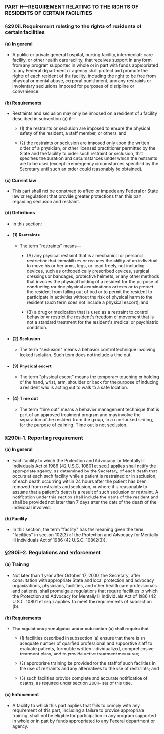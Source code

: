 ### PART H—REQUIREMENT RELATING TO THE RIGHTS OF RESIDENTS OF CERTAIN FACILITIES

### §290ii. Requirement relating to the rights of residents of certain facilities
#### (a) In general
* A public or private general hospital, nursing facility, intermediate care facility, or other health care facility, that receives support in any form from any program supported in whole or in part with funds appropriated to any Federal department or agency shall protect and promote the rights of each resident of the facility, including the right to be free from physical or mental abuse, corporal punishment, and any restraints or involuntary seclusions imposed for purposes of discipline or convenience.

#### (b) Requirements
* Restraints and seclusion may only be imposed on a resident of a facility described in subsection (a) if—

  * (1) the restraints or seclusion are imposed to ensure the physical safety of the resident, a staff member, or others; and

  * (2) the restraints or seclusion are imposed only upon the written order of a physician, or other licensed practitioner permitted by the State and the facility to order such restraint or seclusion, that specifies the duration and circumstances under which the restraints are to be used (except in emergency circumstances specified by the Secretary until such an order could reasonably be obtained).

#### (c) Current law
* This part shall not be construed to affect or impede any Federal or State law or regulations that provide greater protections than this part regarding seclusion and restraint.

#### (d) Definitions
* In this section:

* #### (1) Restraints
  * The term "restraints" means—

    * (A) any physical restraint that is a mechanical or personal restriction that immobilizes or reduces the ability of an individual to move his or her arms, legs, or head freely, not including devices, such as orthopedically prescribed devices, surgical dressings or bandages, protective helmets, or any other methods that involves the physical holding of a resident for the purpose of conducting routine physical examinations or tests or to protect the resident from falling out of bed or to permit the resident to participate in activities without the risk of physical harm to the resident (such term does not include a physical escort); and

    * (B) a drug or medication that is used as a restraint to control behavior or restrict the resident's freedom of movement that is not a standard treatment for the resident's medical or psychiatric condition.

* #### (2) Seclusion
  * The term "seclusion" means a behavior control technique involving locked isolation. Such term does not include a time out.

* #### (3) Physical escort
  * The term "physical escort" means the temporary touching or holding of the hand, wrist, arm, shoulder or back for the purpose of inducing a resident who is acting out to walk to a safe location.

* #### (4) Time out
  * The term "time out" means a behavior management technique that is part of an approved treatment program and may involve the separation of the resident from the group, in a non-locked setting, for the purpose of calming. Time out is not seclusion.

### §290ii–1. Reporting requirement
#### (a) In general
* Each facility to which the Protection and Advocacy for Mentally Ill Individuals Act of 1986 [42 U.S.C. 10801 et seq.] applies shall notify the appropriate agency, as determined by the Secretary, of each death that occurs at each such facility while a patient is restrained or in seclusion, of each death occurring within 24 hours after the patient has been removed from restraints and seclusion, or where it is reasonable to assume that a patient's death is a result of such seclusion or restraint. A notification under this section shall include the name of the resident and shall be provided not later than 7 days after the date of the death of the individual involved.

#### (b) Facility
* In this section, the term "facility" has the meaning given the term "facilities" in section 102(3) of the Protection and Advocacy for Mentally Ill Individuals Act of 1986 (42 U.S.C. 10802(3)).

### §290ii–2. Regulations and enforcement
#### (a) Training
* Not later than 1 year after October 17, 2000, the Secretary, after consultation with appropriate State and local protection and advocacy organizations, physicians, facilities, and other health care professionals and patients, shall promulgate regulations that require facilities to which the Protection and Advocacy for Mentally Ill Individuals Act of 1986 (42 U.S.C. 10801 et seq.) applies, to meet the requirements of subsection (b).

#### (b) Requirements
* The regulations promulgated under subsection (a) shall require that—

  * (1) facilities described in subsection (a) ensure that there is an adequate number of qualified professional and supportive staff to evaluate patients, formulate written individualized, comprehensive treatment plans, and to provide active treatment measures;

  * (2) appropriate training be provided for the staff of such facilities in the use of restraints and any alternatives to the use of restraints; and

  * (3) such facilities provide complete and accurate notification of deaths, as required under section 290ii–1(a) of this title.

#### (c) Enforcement
* A facility to which this part applies that fails to comply with any requirement of this part, including a failure to provide appropriate training, shall not be eligible for participation in any program supported in whole or in part by funds appropriated to any Federal department or agency.